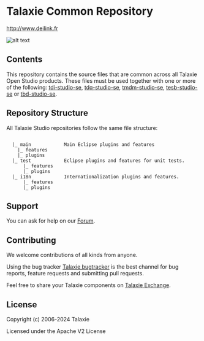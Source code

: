 # Talaxie Common Repository
http://www.deilink.fr


![alt text](https://www.deilink.fr/image/talaxie_logo.jpg "Talaxie")


## Contents

This repository contains the source files that are common across all Talaxie Open Studio products. These files must be used together with one or more of the following: [tdi-studio-se](https://github.com/Talaxie/tdi-studio-se), [tdq-studio-se](https://github.com/Talaxie/tdq-studio-se), [tmdm-studio-se](https://github.com/Talaxie/tmdm-studio-se), [tesb-studio-se](https://github.com/Talaxie/tesb-studio-se) or [tbd-studio-se](https://github.com/Talaxie/tbd-studio-se).


## Repository Structure
All Talaxie Studio repositories follow the same file structure:
```

  |_ main            Main Eclipse plugins and features
    |_ features
    |_ plugins
  |_ test            Eclipse plugins and features for unit tests.
      |_ features
      |_ plugins
  |_ i18n            Internationalization plugins and features.
      |_ features
      |_ plugins
```


## Support

You can ask for help on our [Forum](https://deilink.fr/#/contact).


## Contributing

We welcome contributions of all kinds from anyone.

Using the bug tracker [Talaxie bugtracker](http://jira.talendforge.org/) is the best channel for bug reports, feature requests and submitting pull requests.

Feel free to share your Talaxie components on [Talaxie Exchange](http://www.talendforge.org/exchange).


## License

Copyright (c) 2006-2024 Talaxie

Licensed under the Apache V2 License
